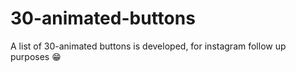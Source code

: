 # 30-animated-buttons
A list of 30-animated buttons is developed, for instagram follow up purposes 😁
